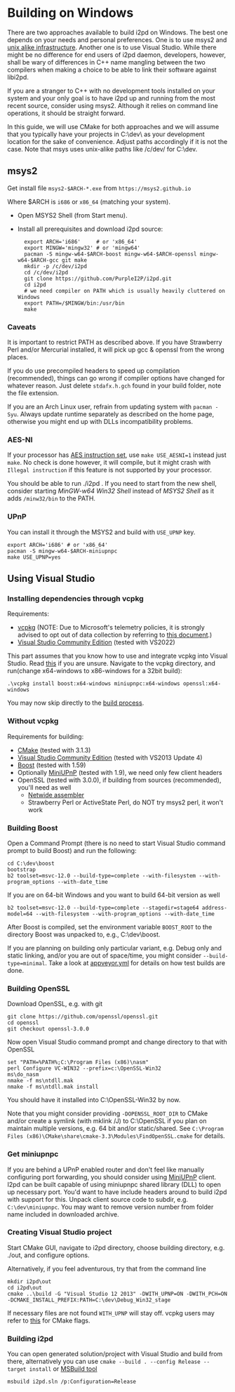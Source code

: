 Building on Windows
=========================

There are two approaches available to build i2pd on Windows. The best
one depends on your needs and personal preferences. One is to use
msys2 and [unix alike infrastructure](unix.md). Another
one is to use Visual Studio. While there might be no difference for
end users of i2pd daemon, developers, however, shall be wary of
differences in C++ name mangling between the two compilers when making
a choice to be able to link their software against libi2pd.

If you are a stranger to C++ with no development tools installed on
your system and your only goal is to have i2pd up and running from the
most recent source, consider using msys2. Although it relies on
command line operations, it should be straight forward.

In this guide, we will use CMake for both approaches and we will
assume that you typically have your projects in C:\dev\ as your
development location for the sake of convenience. Adjust paths
accordingly if it is not the case. Note that msys uses unix-alike
paths like /c/dev/ for C:\dev\.

msys2
-----

Get install file `msys2-$ARCH-*.exe` from `https://msys2.github.io`

Where $ARCH is `i686` or `x86_64` (matching your system).

- Open MSYS2 Shell (from Start menu).
- Install all prerequisites and download i2pd source:

        export ARCH='i686'     # or 'x86_64'
        export MINGW='mingw32' # or 'mingw64'
        pacman -S mingw-w64-$ARCH-boost mingw-w64-$ARCH-openssl mingw-w64-$ARCH-gcc git make
        mkdir -p /c/dev/i2pd
        cd /c/dev/i2pd
        git clone https://github.com/PurpleI2P/i2pd.git
        cd i2pd
        # we need compiler on PATH which is usually heavily cluttered on Windows
        export PATH=/$MINGW/bin:/usr/bin
        make

### Caveats

It is important to restrict PATH as described above.
If you have Strawberry Perl and/or Mercurial installed,
it will pick up gcc & openssl from the wrong places.

If you do use precompiled headers to speed up compilation (recommended),
things can go wrong if compiler options have changed for whatever reason.
Just delete `stdafx.h.gch` found in your build folder, note the file extension.

If you are an Arch Linux user, refrain from updating system with `pacman -Syu`.
Always update runtime separately as described on the home page,
otherwise you might end up with DLLs incompatibility problems.

### AES-NI

If your processor has [AES instruction set](https://en.wikipedia.org/wiki/AES_instruction_set),
use `make USE_AESNI=1` instead just `make`. No check is done however, it will compile,
but it might crash with `Illegal instruction` if this feature is not supported by your processor.

You should be able to run ./i2pd . If you need to start from the new shell,
consider starting *MinGW-w64 Win32 Shell* instead of *MSYS2 Shell*
as it adds `/minw32/bin` to the PATH.

### UPnP

You can install it through the MSYS2 and build with `USE_UPNP` key.

	export ARCH='i686' # or 'x86_64'
	pacman -S mingw-w64-$ARCH-miniupnpc
	make USE_UPNP=yes

Using Visual Studio
-------------------

### Installing dependencies through vcpkg

Requirements:

* [vcpkg](https://vcpkg.io/) (NOTE: Due to Microsoft's telemetry policies, it is strongly advised to opt out of data collection by referring to [this document](https://github.com/microsoft/vcpkg#telemetry).)
* [Visual Studio Community Edition](https://www.visualstudio.com/en-us/products/visual-studio-community-vs.aspx) (tested with VS2022)

This part assumes that you know how to use and integrate vcpkg into Visual Studio.
Read [this](https://learn.microsoft.com/en-us/vcpkg/) if you are unsure.
Navigate to the vcpkg directory, and run(change x64-windows to x86-windows for a 32bit build):

    .\vcpkg install boost:x64-windows miniupnpc:x64-windows openssl:x64-windows

You may now skip directly to the [build process](#creating-visual-studio-project).

### Without vcpkg

Requirements for building:

* [CMake](https://cmake.org/) (tested with 3.1.3)
* [Visual Studio Community Edition](https://www.visualstudio.com/en-us/products/visual-studio-community-vs.aspx) (tested with VS2013 Update 4)
* [Boost](http://www.boost.org/) (tested with 1.59)
* Optionally [MiniUPnP](http://miniupnp.free.fr) (tested with 1.9), we need only few client headers
* OpenSSL (tested with 3.0.0), if building from sources (recommended), you'll need as well
	* [Netwide assembler](http://www.nasm.us/)
	* Strawberry Perl or ActiveState Perl, do NOT try msys2 perl, it won't work

### Building Boost

Open a Command Prompt (there is no need to start Visual Studio command
prompt to build Boost) and run the following:

	cd C:\dev\boost
	bootstrap
	b2 toolset=msvc-12.0 --build-type=complete --with-filesystem --with-program_options --with-date_time

If you are on 64-bit Windows and you want to build 64-bit version as well

	b2 toolset=msvc-12.0 --build-type=complete --stagedir=stage64 address-model=64 --with-filesystem --with-program_options --with-date_time

After Boost is compiled, set the environment variable `BOOST_ROOT` to
the directory Boost was unpacked to, e.g., C:\dev\boost.

If you are planning on building only particular variant, e.g. Debug only and static linking,
and/or you are out of space/time, you might consider `--build-type=minimal`.
Take a look at [appveyor.yml](../appveyor.yml) for details on how test builds are done.

### Building OpenSSL

Download OpenSSL, e.g. with git

	git clone https://github.com/openssl/openssl.git
	cd openssl
	git checkout openssl-3.0.0

Now open Visual Studio command prompt and change directory to that with OpenSSL

	set "PATH=%PATH%;C:\Program Files (x86)\nasm"
	perl Configure VC-WIN32 --prefix=c:\OpenSSL-Win32
	ms\do_nasm
	nmake -f ms\ntdll.mak
	nmake -f ms\ntdll.mak install

You should have it installed into C:\OpenSSL-Win32 by now.

Note that you might consider providing `-DOPENSSL_ROOT_DIR` to CMake and/or
create a symlink (with mklink /J) to C:\OpenSSL if you plan on maintain
multiple versions, e.g. 64 bit and/or static/shared.
See `C:\Program Files (x86)\CMake\share\cmake-3.3\Modules\FindOpenSSL.cmake` for details.

### Get miniupnpc

If you are behind a UPnP enabled router and don't feel like manually configuring port forwarding,
you should consider using [MiniUPnP](http://miniupnp.free.fr) client.
I2pd can be built capable of using miniupnpc shared library (DLL) to open up necessary port.
You'd want to have include headers around to build i2pd with support for this.
Unpack client source code to subdir, e.g. `C:\dev\miniupnpc`.
You may want to remove version number from folder name included in downloaded archive.
 
### Creating Visual Studio project

Start CMake GUI, navigate to i2pd directory, choose building directory,  e.g. ./out, and configure options.

Alternatively, if you feel adventurous, try that from the command line

	mkdir i2pd\out
	cd i2pd\out
	cmake ..\build -G "Visual Studio 12 2013" -DWITH_UPNP=ON -DWITH_PCH=ON -DCMAKE_INSTALL_PREFIX:PATH=C:\dev\Debug_Win32_stage

If necessary files are not found `WITH_UPNP` will stay off.
vcpkg users may refer to [this](https://learn.microsoft.com/en-us/vcpkg/users/buildsystems/cmake-integration) for CMake flags.

### Building i2pd

You can open generated solution/project with Visual Studio and build from there,
alternatively you can use `cmake --build . --config Release --target install` or
[MSBuild tool](https://msdn.microsoft.com/en-us/library/dd293626.aspx)

	msbuild i2pd.sln /p:Configuration=Release
